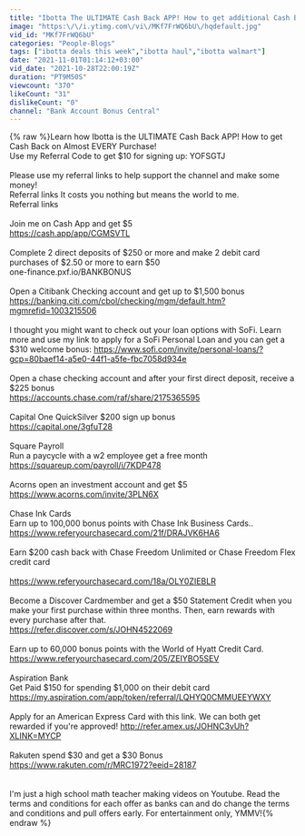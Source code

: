 ```yaml
---
title: "Ibotta The ULTIMATE Cash Back APP! How to get additional Cash Back on EVERY Purchase! #CASHBACK"
image: "https:\/\/i.ytimg.com\/vi\/MKf7FrWQ6bU\/hqdefault.jpg"
vid_id: "MKf7FrWQ6bU"
categories: "People-Blogs"
tags: ["ibotta deals this week","ibotta haul","ibotta walmart"]
date: "2021-11-01T01:14:12+03:00"
vid_date: "2021-10-28T22:00:19Z"
duration: "PT9M50S"
viewcount: "370"
likeCount: "31"
dislikeCount: "0"
channel: "Bank Account Bonus Central"
---
```

{% raw %}Learn how Ibotta is the ULTIMATE Cash Back APP! How to get Cash Back on Almost EVERY Purchase! <br />Use my Referral Code to get $10 for signing up: YOFSGTJ<br /><br />Please use my referral links to help support the channel and make some money!<br />Referral links It costs you nothing but means the world to me. <br />Referral links<br /><br />Join me on Cash App and get $5<br /><a rel="nofollow" target="blank" href="https://cash.app/app/CGMSVTL">https://cash.app/app/CGMSVTL</a><br /><br />Complete 2 direct deposits of $250 or more and make 2 debit card purchases of $2.50 or more to earn $50<br />one-finance.pxf.io/BANKBONUS<br /><br />Open a Citibank Checking account and get up to $1,500 bonus<br /><a rel="nofollow" target="blank" href="https://banking.citi.com/cbol/checking/mgm/default.htm?mgmrefid=1003215506">https://banking.citi.com/cbol/checking/mgm/default.htm?mgmrefid=1003215506</a><br /><br />I thought you might want to check out your loan options with SoFi. Learn more and use my link to apply for a SoFi Personal Loan and you can get a $310 welcome bonus: <a rel="nofollow" target="blank" href="https://www.sofi.com/invite/personal-loans/?gcp=80baef14-a5e0-44f1-a5fe-fbc7058d934e">https://www.sofi.com/invite/personal-loans/?gcp=80baef14-a5e0-44f1-a5fe-fbc7058d934e</a><br /><br />Open a chase checking account and after your first direct deposit, receive a $225 bonus<br /><a rel="nofollow" target="blank" href="https://accounts.chase.com/raf/share/2175365595">https://accounts.chase.com/raf/share/2175365595</a><br /><br />Capital One QuickSilver $200 sign up bonus<br /><a rel="nofollow" target="blank" href="https://capital.one/3gfuT28">https://capital.one/3gfuT28</a><br /><br />Square Payroll<br />Run a paycycle with a w2 employee get a free month<br /><a rel="nofollow" target="blank" href="https://squareup.com/payroll/i/7KDP478">https://squareup.com/payroll/i/7KDP478</a><br /><br />Acorns open an investment account and get $5<br /><a rel="nofollow" target="blank" href="https://www.acorns.com/invite/3PLN6X">https://www.acorns.com/invite/3PLN6X</a><br /><br />Chase Ink Cards<br />Earn up to 100,000 bonus points with Chase Ink Business Cards..<br /><a rel="nofollow" target="blank" href="https://www.referyourchasecard.com/21f/DRAJVK6HA6">https://www.referyourchasecard.com/21f/DRAJVK6HA6</a><br /><br />Earn $200 cash back with Chase Freedom Unlimited or Chase Freedom Flex credit card<br /><br /><a rel="nofollow" target="blank" href="https://www.referyourchasecard.com/18a/OLY0ZIEBLR">https://www.referyourchasecard.com/18a/OLY0ZIEBLR</a><br /><br />Become a Discover Cardmember and get a $50 Statement Credit when you make your first purchase within three months. Then, earn rewards with every purchase after that.<br /><a rel="nofollow" target="blank" href="https://refer.discover.com/s/JOHN4522069">https://refer.discover.com/s/JOHN4522069</a><br /><br />Earn up to 60,000 bonus points with the World of Hyatt Credit Card. <br /><a rel="nofollow" target="blank" href="https://www.referyourchasecard.com/205/ZEIYBO5SEV">https://www.referyourchasecard.com/205/ZEIYBO5SEV</a><br /><br />Aspiration Bank<br />Get Paid $150 for spending $1,000 on their debit card<br /><a rel="nofollow" target="blank" href="https://my.aspiration.com/app/token/referral/LQHYQ0CMMUEEYWXY">https://my.aspiration.com/app/token/referral/LQHYQ0CMMUEEYWXY</a><br /><br />Apply for an American Express Card with this link. We can both get rewarded if you're approved! <a rel="nofollow" target="blank" href="http://refer.amex.us/JOHNC3vUh?XLINK=MYCP">http://refer.amex.us/JOHNC3vUh?XLINK=MYCP</a><br /><br />Rakuten spend $30 and get a $30 Bonus<br /><a rel="nofollow" target="blank" href="https://www.rakuten.com/r/MRC1972?eeid=28187">https://www.rakuten.com/r/MRC1972?eeid=28187</a><br /><br /><br />I'm just a high school math teacher making videos on Youtube. Read the terms and conditions for each offer as banks can and do change the terms and conditions and pull offers early. For entertainment only, YMMV!{% endraw %}
